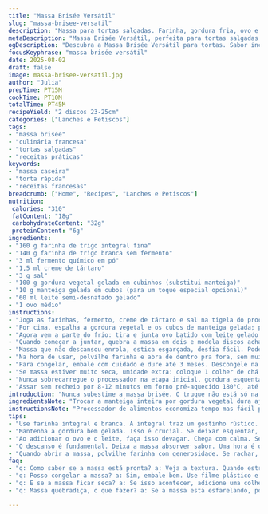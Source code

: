 ```yaml
---
title: "Massa Brisée Versátil"
slug: "massa-brisee-versatil"
description: "Massa para tortas salgadas. Farinha, gordura fria, ovo e leite gelado pro toque na textura. Troque fermento por creme de tártaro pra leveza diferente. Manteiga substituída por gordura vegetal dura que mantém a liga mesmo sem forno. Duas porções para forrar formas médias. Amassar penaliza textura, trabalhar rápido é chave. Massa firme, fácil de abrir, com pequenos pedaços que derretem ao assar, oferecendo sabor e crocância. Usada em quiches, tortas e até bases de aperitivo. Resistente à umidade do recheio, mantém crocante. Testado com farinha integral e resultado rústico, porém gostoso. O aroma da manteiga vai sumindo, restando o perfume delicado da massa assada."
metaDescription: "Massa Brisée Versátil, perfeita para tortas salgadas. Faça crocante e saborosa com dicas práticas e truques fundamentais."
ogDescription: "Descubra a Massa Brisée Versátil para tortas. Sabor incrível e crocância, aprenda os segredos da cozinha francesa."
focusKeyphrase: "massa brisée versátil"
date: 2025-08-02
draft: false
image: massa-brisee-versatil.jpg
author: "Julia"
prepTime: PT15M
cookTime: PT10M
totalTime: PT45M
recipeYield: "2 discos 23-25cm"
categories: ["Lanches e Petiscos"]
tags:
- "massa brisée"
- "culinária francesa"
- "tortas salgadas"
- "receitas práticas"
keywords:
- "massa caseira"
- "torta rápida"
- "receitas francesas"
breadcrumb: ["Home", "Recipes", "Lanches e Petiscos"]
nutrition: 
 calories: "310"
 fatContent: "18g"
 carbohydrateContent: "32g"
 proteinContent: "6g"
ingredients:
- "160 g farinha de trigo integral fina"
- "140 g farinha de trigo branca sem fermento"
- "3 ml fermento químico em pó"
- "1,5 ml creme de tártaro"
- "3 g sal"
- "100 g gordura vegetal gelada em cubinhos (substitui manteiga)"
- "10 g manteiga gelada em cubos (para um toque especial opcional)"
- "60 ml leite semi-desnatado gelado"
- "1 ovo médio"
instructions:
- "Joga as farinhas, fermento, creme de tártaro e sal na tigela do processador; mistura rápida, só pra incorporar."
- "Por cima, espalha a gordura vegetal e os cubos de manteiga gelada; pulsar aos poucos. Só até ficarem pedaços do tamanho de ervilhas – sem exagero, nada de virar creme."
- "Agora vem a parte do frio: tira e junta ovo batido com leite gelado. Mistura manualmente com espátula, igual tapa buraco, sem sovar. Se a massa não juntar, pingue leite, mas com moderação; demais vira cola."
- "Quando começar a juntar, quebra a massa em dois e modela discos achatados, mas não muito finos – aprox 2 cm. Embala firme com plástico. Pelo menos 35 minutos na geladeira, dá tempo pra descansar, firmar gordura e absorver aroma."
- "Massa que não descansou enrola, estica esgarçada, desfia fácil. Pode deixar até 1 hora, sem medo."
- "Na hora de usar, polvilhe farinha e abra de dentro pra fora, sem muita força. Se rachar, junta com os dedos; massa fria ajuda a emendar."
- "Para congelar, embale com cuidado e dure até 3 meses. Descongele na geladeira antes do uso."
- "Se massa estiver muito seca, umidade extra: coloque 1 colher de chá de creme de leite fresco no lugar do leite; traz elasticidade."
- "Nunca sobrecarregue o processador na etapa inicial, gordura esquenta e amolece rápido; atenta no som: muda de pesado pra leve, sinal de massa pronta."
- "Assar sem recheio por 8-12 minutos em forno pré-aquecido 180°C, até borda dourar levemente e base firme. Folhas finas ou furinhos com garfo evitam bolhas."
introduction: "Nunca subestime a massa brisée. O truque não está só na receita, mas na execução espertinha. Já testei com manteiga pura, depois misturei gordura vegetal pra deixar a massa mais firme, menos quebradiça, ideal pra quiches que levam recheio úmido. O cheiro que dominei no laboratório informal de casa é inigualável. É como ouvir o tique-taque do processador, sentir os grãos da farinha dançando com a gordura. Esse equilíbrio entre seco e úmido, frio e textura, é que bota pra funcionar o segredo da crocância com maciez interna. Nada de amassar até cansar: é toque suave, respeito pelo frio, e deixar a massa descansar para uniformizar. Sempre corto manteiga gelada em cubinhos bem pequenos e refreio mental na hora do processo. Massa quente grampeia na mão e não estica, só desfia. Aprendi a abrir com movimentos do centro pra borda, sem pressa, sem puxar forte demais. Depois de assar, até o visual conta: cor dourada, cheiro amanteigado, firme ao toque, dando uma leve flexibilidade. Quem já fez sabe que a massa pode ser base de quiches de cogumelos com queijo gruyère, ou até base crocante pro rico recheio de legumes ao forno. Os ajustes rápidos? Trocar farinha branca por integral traz robustez, mas perde leveza; equilíbrio é tudo. Este jeito e proporções me salvaram dos erros incontáveis e de massas elásticas demais ou secas demais. Resultado? Comida que conta história – aquela que conforta, lembra casa e traz vontade de repetir."
ingredientsNote: "Trocar a manteiga inteira por gordura vegetal dura ajuda quando quiser massa menos amanteigada e mais resistente ao calor, boa para recheios que soltam muita umidade. Farinha integral adiciona sabor rústico e textura firme, mas cuidado com excesso que endurece massa. Creme de tártaro junto do fermento faz a massa manter leveza sem influência no sabor. Leite gelado deve estar realmente frio pra não ativar glúten antes da hora – nada de leite em temperatura ambiente. O ovo liga ingredientes e melhora a cor da massa ao assar. Nas fases, evitar excesso de manipulação significa menos glúten formatado e menos massa elástica e difícil de abrir. Para maneirar o sal, uso sempre menos que receita original para não sobrepor sabor dos recheios, especialmente usados queijos fortes. O segredo dos cubinhos de manteiga gelada está no tamanho: muito pequenos dissolvem rápido e perdem crocância; muito grandes, não incorporam direito e massa esfarela."
instructionsNote: "Processador de alimentos economiza tempo mas fácil perder ponto; fique atento a barulhos mudando, indicativos de gordura quebrada de maneira certa. Quando acrescentar líquidos batidos, cuidado para não virar massa grudenta; melhor ir aos poucos, corrigindo textura com paciência. Depois de formar os discos, abra as bordas com os dedos para evitar centrifugação da massa ao esticar. Folha plástica ajuda não só na conservação como na passagem delicada da massa, evita ressecamento e contaminação de odores na geladeira. Massa firme permite abrir com rolo polvilhado ou até com mãos num modelo rústico. O descanso é mais importante que o tempo; se estiver com preguiça, estique pra 45 minutos, sabor e manuseio agradecem. Pré-assar massa com furinhos confirmam que é hora de rechear – essas pequenas buchas evitam bolhas e partículas que incham durante o forno. Resfriar massa antes da abertura diminui gordura derretendo na mão, reduz aderência e petrifica liga – passo ignorado que costuma ferrar a textura. Congelar em discos, embalar muito bem numa dupla camada plástico ou ziplock evita a oxidação e ressecamento – receita aprovada em testes de um mês com resultado consistente."
tips:
- "Use farinha integral e branca. A integral traz um gostinho rústico. Mas cuidado com a quantidade. Senão, a massa endurece e não estica. A proporção é tudo. Balanço é chave."
- "Mantenha a gordura bem gelada. Isso é crucial. Se deixar esquentar, a massa não vai dar certo. Misture a gordura aos secos até parecer grãos de ervilha. Não quer creme; é pedaços."
- "Ao adicionar o ovo e o leite, faça isso devagar. Chega com calma. Senão, a massa fica grudenta. Pingue leite se necessário. Não exagere. Esquece o achocolatado agora."
- "O descanso é fundamental. Deixa a massa absorver sabor. Uma hora é o ideal. Respeite esse tempo. Se abrir antes, ela vai esticar como chiclete, e a textura fica comprometida."
- "Quando abrir a massa, polvilhe farinha com generosidade. Se rachar, não force. Use os dedos para unir. Massa fria é melhor. Evita que grude nas mãos e desfaça."
faq:
- "q: Como saber se a massa está pronta? a: Veja a textura. Quando estrondar no processador, é sinal de que está boa. Ela não deve grudar. É um sinal claro. Cheiro deve ser agradável. Rica."
- "q: Posso congelar a massa? a: Sim, embale bem. Use filme plástico e ziplock. Assim, mantém frescor por até três meses. Descongele na geladeira antes de usar. Evita choque de temperatura."
- "q: E se a massa ficar seca? a: Se isso acontecer, adicione uma colher de chá de creme de leite fresco. Uma opção simples. Isso traz umidade e elasticidade. Maneira fácil de corrigir."
- "q: Massa quebradiça, o que fazer? a: Se a massa está esfarelando, pode ser o manejo. Menos sovar. Mais respeito ao frio. O ideal é trabalhar rápido. Vá pelo toque; sente o ponto."

---
```

